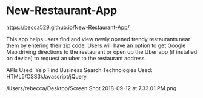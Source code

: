 # New-Restaurant-App

https://becca529.github.io/New-Restaurant-App/

This app helps users find and view newly opened trendy restaurants near them by entering their zip code. Users will have an option to get Google Map driving directions to the restaurant or open up the Uber app (if installed on device) to request an uber to the restaurant address.

APIs Used: Yelp Find Business Search
Technologies Used: HTML5/CSS3/Javascript/jQuery

/Users/rebecca/Desktop/Screen Shot 2018-09-12 at 7.33.01 PM.png
